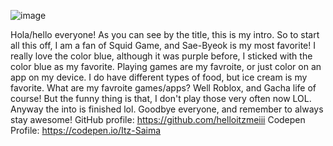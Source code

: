 ![image](https://user-images.githubusercontent.com/94766788/142744288-c3554e59-63d3-4b3a-8068-a2196d68f944.png)

Hola/hello everyone! As you can see by the title, this is my intro. So to start all this off, I am a fan of Squid Game, and Sae-Byeok is my most favorite! I really love the color blue, although it was purple before, I sticked with the color blue as my favorite. Playing games are my favroite, or just color on an app on my device. I do have different types of food, but ice cream is my favorite. What are my favroite games/apps? Well Roblox, and Gacha life of course! But the funny thing is that, I don't play those very often now LOL.
Anyway the into is finished lol. Goodbye everyone, and remember to always stay awesome!
GitHub profile: https://github.com/helloitzmeiii
Codepen Profile: https://codepen.io/Itz-Saima

